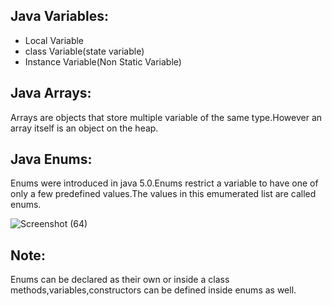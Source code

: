 ## Java Variables:
* Local Variable
* class Variable(state variable)
* Instance Variable(Non Static Variable)

## Java Arrays:
Arrays are objects that store multiple variable of the same type.However an array itself is an object on the heap.

## Java Enums:
Enums were introduced in java 5.0.Enums restrict a variable to have one of only a few predefined values.The values in this emumerated list are called enums.

![Screenshot (64)](https://user-images.githubusercontent.com/99462683/182026572-19c9d72a-0d08-4636-a6d4-786917ae404b.png)

## Note:
Enums can be declared as their own or inside a class methods,variables,constructors can be defined inside enums as well.

